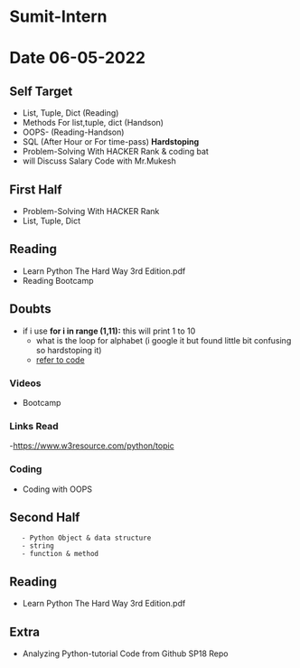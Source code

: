 # Sumit-Intern
# Date 06-05-2022

## Self Target 
 - List, Tuple, Dict (Reading)
 - Methods For list,tuple, dict (Handson)
 - OOPS- (Reading-Handson)
 - SQL (After Hour or For time-pass) __Hardstoping__
 - Problem-Solving With HACKER Rank & coding bat
 - will Discuss Salary Code with Mr.Mukesh


## First Half
 - Problem-Solving With HACKER Rank
 - List, Tuple, Dict
  
## Reading
 - Learn Python The Hard Way 3rd Edition.pdf
 - Reading Bootcamp

## Doubts
 - if i use  __for i in range (1,11):__ this will print 1 to 10 
     - what is the loop for alphabet (i google it but found little bit confusing so hardstoping it)
     - [refer to code](https://github.com/sp18-interns/Sumit-Intern/blob/main/09-May-2022/Nested_list_example.py)
### Videos
- Bootcamp


### Links Read
 -https://www.w3resource.com/python/topic

### Coding
 - Coding with OOPS

## Second Half

       - Python Object & data structure
       - string
       - function & method
## Reading
 - Learn Python The Hard Way 3rd Edition.pdf

## Extra
 - Analyzing Python-tutorial Code from Github SP18 Repo 

